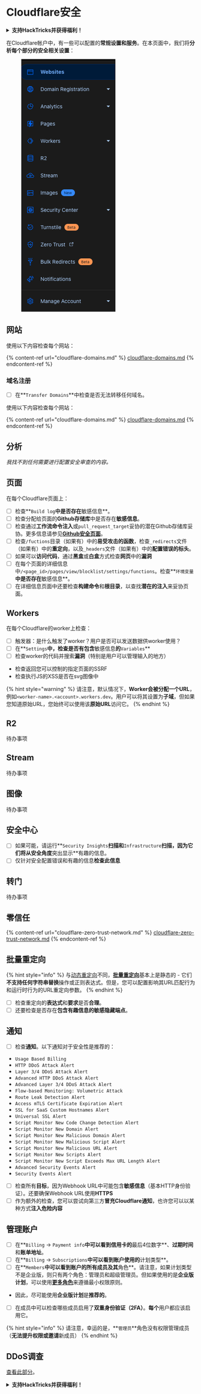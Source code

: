 # Cloudflare安全

<details>

<summary><strong>支持HackTricks并获得福利！</strong></summary>

* 如果您想在HackTricks中看到您的公司广告，或者如果您想访问PEASS的最新版本或下载PDF版的HackTricks，请查看[**SUBSCRIPTION PLANS**](https://github.com/sponsors/carlospolop)！
* 获取[**官方PEASS和HackTricks周边产品**](https://peass.creator-spring.com)
* 发现[**PEASS家族**](https://opensea.io/collection/the-peass-family)，我们的独家[**NFT**](https://opensea.io/collection/the-peass-family)收藏品
* **加入** 💬 [**Discord群组**](https://discord.gg/hRep4RUj7f) 或 [**Telegram群组**](https://t.me/peass) 或 **关注**我的 **Twitter** 🐦 [**@carlospolopm**](https://twitter.com/carlospolopm)**。**
* **通过向** [**HackTricks**](https://github.com/carlospolop/hacktricks) **和** [**HackTricks Cloud**](https://github.com/carlospolop/hacktricks-cloud) **github仓库提交PR来分享您的黑客技巧**。

</details>

在Cloudflare帐户中，有一些可以配置的**常规设置和服务**。在本页面中，我们将**分析每个部分的安全相关设置**：

<figure><img src="../../.gitbook/assets/image (85) (1).png" alt=""><figcaption></figcaption></figure>

## 网站

使用以下内容检查每个网站：

{% content-ref url="cloudflare-domains.md" %}
[cloudflare-domains.md](cloudflare-domains.md)
{% endcontent-ref %}

### 域名注册

* [ ] 在**`Transfer Domains`**中检查是否无法转移任何域名。

使用以下内容检查每个网站：

{% content-ref url="cloudflare-domains.md" %}
[cloudflare-domains.md](cloudflare-domains.md)
{% endcontent-ref %}

## 分析

_我找不到任何需要进行配置安全审查的内容。_

## 页面

在每个Cloudflare页面上：

* [ ] 检查**`Build log`**中是否存在**敏感信息**。
* [ ] 检查分配给页面的**Github存储库**中是否存在**敏感信息**。
* [ ] 检查通过**工作流命令注入**或`pull_request_target`妥协的潜在Github存储库妥协。更多信息请参见[**Github安全页面**](../github-security/)。
* [ ] 检查`/fuctions`目录（如果有）中的**易受攻击的函数**，检查`_redirects`文件（如果有）中的**重定向**，以及`_headers`文件（如果有）中的**配置错误的标头**。
* [ ] 如果可以**访问代码**，通过**黑盒**或**白盒**方式检查**网页**中的**漏洞**
* [ ] 在每个页面的详细信息中`/<page_id>/pages/view/blocklist/settings/functions`。检查**`环境变量`**中是否存在**敏感信息**。
* [ ] 在详细信息页面中还要检查**构建命令**和**根目录**，以查找**潜在的注入**来妥协页面。

## **Workers**

在每个Cloudflare的worker上检查：

* [ ] 触发器：是什么触发了worker？用户是否可以发送数据供worker使用？
* [ ] 在**`Settings`**中，检查是否有包含**敏感信息**的**`Variables`**
* [ ] 检查worker的代码并搜索**漏洞**（特别是用户可以管理输入的地方）
* 检查返回您可以控制的指定页面的SSRF
* 检查执行JS的XSS是否在svg图像中

{% hint style="warning" %}
请注意，默认情况下，**Worker会被分配一个URL**，例如`<worker-name>.<account>.workers.dev`。用户可以将其设置为**子域**，但如果您知道原始URL，您始终可以使用该**原始URL**访问它。
{% endhint %}

## R2

待办事项

## Stream

待办事项

## 图像

待办事项

## 安全中心

* [ ] 如果可能，请运行**`Security Insights`**扫描和**`Infrastructure`**扫描，因为它们将从安全角度**突出显示**有趣的信息。
* [ ] 仅针对安全配置错误和有趣的信息**检查此信息**

## 转门

待办事项

## **零信任**

{% content-ref url="cloudflare-zero-trust-network.md" %}
[cloudflare-zero-trust-network.md](cloudflare-zero-trust-network.md)
{% endcontent-ref %}

## 批量重定向

{% hint style="info" %}
与[动态重定向](https://developers.cloudflare.com/rules/url-forwarding/dynamic-redirects/)不同，[**批量重定向**](https://developers.cloudflare.com/rules/url-forwarding/bulk-redirects/)基本上是静态的 - 它们**不支持任何字符串替换**操作或正则表达式。但是，您可以配置影响其URL匹配行为和运行时行为的URL重定向参数。
{% endhint %}

* [ ] 检查重定向的**表达式**和**要求**是否**合理**。
* [ ] 还要检查是否存在**包含有趣信息的敏感隐藏端点**。

## 通知

* [ ] 检查**通知**。以下通知对于安全性是推荐的：
* `Usage Based Billing`
* `HTTP DDoS Attack Alert`
* `Layer 3/4 DDoS Attack Alert`
* `Advanced HTTP DDoS Attack Alert`
* `Advanced Layer 3/4 DDoS Attack Alert`
* `Flow-based Monitoring: Volumetric Attack`
* `Route Leak Detection Alert`
* `Access mTLS Certificate Expiration Alert`
* `SSL for SaaS Custom Hostnames Alert`
* `Universal SSL Alert`
* `Script Monitor New Code Change Detection Alert`
* `Script Monitor New Domain Alert`
* `Script Monitor New Malicious Domain Alert`
* `Script Monitor New Malicious Script Alert`
* `Script Monitor New Malicious URL Alert`
* `Script Monitor New Scripts Alert`
* `Script Monitor New Script Exceeds Max URL Length Alert`
* `Advanced Security Events Alert`
* `Security Events Alert`
* [ ] 检查所有**目标**，因为Webhook URL中可能包含**敏感信息**（基本HTTP身份验证）。还要确保Webhook URL使用**HTTPS**
* [ ] 作为额外的检查，您可以尝试向第三方**冒充Cloudflare通知**，也许您可以以某种方式**注入危险内容**
## 管理账户

* [ ] 在**`Billing` -> `Payment info`**中可以看到信用卡的**最后4位数字**、**过期时间**和**账单地址**。
* [ ] 在**`Billing` -> `Subscriptions`**中可以看到账户使用的**计划类型**。
* [ ] 在**`Members`**中可以看到账户的所有成员及其**角色**。请注意，如果计划类型不是企业版，则只有两个角色：管理员和超级管理员。但如果使用的是**企业版计划**，可以使用[**更多角色**](https://developers.cloudflare.com/fundamentals/account-and-billing/account-setup/account-roles/)来遵循最小权限原则。
* 因此，尽可能使用**企业版计划**是**推荐的**。
* [ ] 在成员中可以检查哪些成员启用了**双重身份验证（2FA）**。**每个**用户都应该启用它。

{% hint style="info" %}
请注意，幸运的是，**`管理员`**角色没有权限管理成员（**无法提升权限或邀请**新成员）
{% endhint %}

## DDoS调查

[查看此部分](cloudflare-domains.md#cloudflare-ddos-protection)。

<details>

<summary><strong>支持HackTricks并获得福利！</strong></summary>

* 如果您想在HackTricks中看到您的**公司广告**，或者如果您想访问**PEASS的最新版本或下载PDF格式的HackTricks**，请查看[**订阅计划**](https://github.com/sponsors/carlospolop)！
* 获取[**官方PEASS和HackTricks周边产品**](https://peass.creator-spring.com)
* 发现[**PEASS家族**](https://opensea.io/collection/the-peass-family)，我们的独家[**NFT**](https://opensea.io/collection/the-peass-family)收藏品
* **加入** 💬 [**Discord群组**](https://discord.gg/hRep4RUj7f) 或 [**Telegram群组**](https://t.me/peass) 或 **关注**我的 **Twitter** 🐦 [**@carlospolopm**](https://twitter.com/carlospolopm)**。**
* **通过向** [**HackTricks**](https://github.com/carlospolop/hacktricks) 和 [**HackTricks Cloud**](https://github.com/carlospolop/hacktricks-cloud) **github仓库提交PR来分享您的黑客技巧**。

</details>
